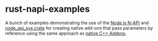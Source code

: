 # rust-napi-examples

A bunch of examples demonstrating the use of the [Node.js N-API](https://nodejs.org/api/n-api.html) and [node_api_sys crate](https://docs.rs/node-api-sys/0.1.1/node_api_sys/index.html) for creating native add-ons that pass parameters by reference using the same approach as [native C++ Addons](https://nodejs.org/api/addons.html).

